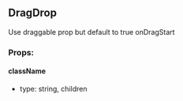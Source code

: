 ## DragDrop
Use draggable prop but default to true
      onDragStart

### Props:

#### className
 - type: string,
  children

